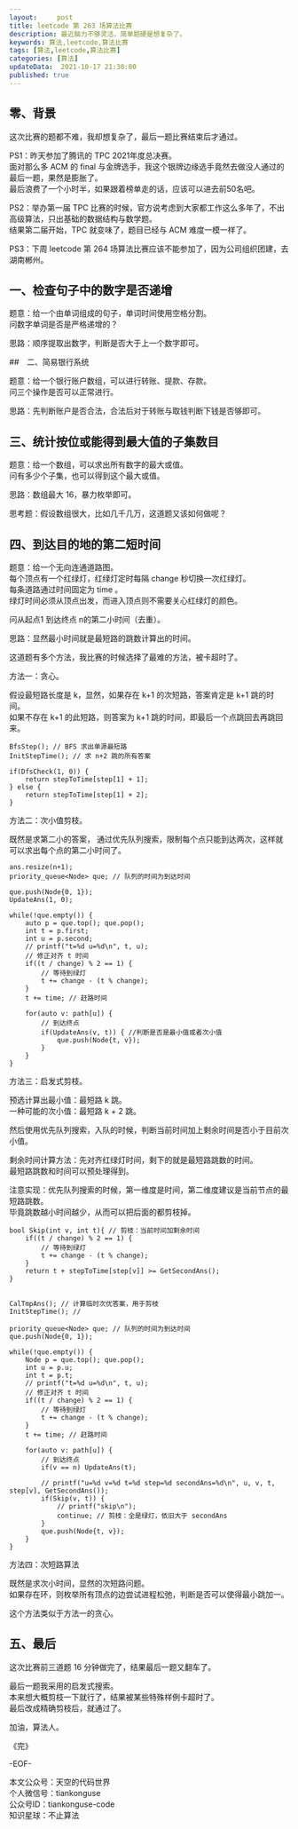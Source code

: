 ```yaml
---   
layout:     post  
title: leetcode 第 263 场算法比赛  
description: 最近脑力不够灵活，简单题硬是想复杂了。     
keywords: 算法,leetcode,算法比赛  
tags: [算法,leetcode,算法比赛]    
categories: [算法]  
updateData:  2021-10-17 21:30:00  
published: true  
---  
```



## 零、背景  


这次比赛的题都不难，我却想复杂了，最后一题比赛结束后才通过。  


PS1：昨天参加了腾讯的 TPC 2021年度总决赛。  
面对那么多 ACM 的 final 与金牌选手，我这个银牌边缘选手竟然去做没人通过的最后一题，果然是膨胀了。  
最后浪费了一个小时半，如果跟着榜单走的话，应该可以进去前50名吧。  


PS2：举办第一届 TPC 比赛的时候，官方说考虑到大家都工作这么多年了，不出高级算法，只出基础的数据结构与数学题。  
结果第二届开始，TPC 就变味了，题目已经与 ACM 难度一模一样了。  


PS3：下周 leetcode 第 264 场算法比赛应该不能参加了，因为公司组织团建，去湖南郴州。  


## 一、检查句子中的数字是否递增  


题意：给一个由单词组成的句子，单词时间使用空格分割。  
问数字单词是否是严格递增的？  


思路：顺序提取出数字，判断是否大于上一个数字即可。  


##　二、简易银行系统  


题意：给一个银行账户数组，可以进行转账、提款、存款。  
问三个操作是否可以正常进行。  


思路：先判断账户是否合法，合法后对于转账与取钱判断下钱是否够即可。  


## 三、统计按位或能得到最大值的子集数目  


题意：给一个数组，可以求出所有数字的最大或值。  
问有多少个子集，也可以得到这个最大或值。  


思路：数组最大 16，暴力枚举即可。  


思考题：假设数组很大，比如几千几万，这道题又该如何做呢？  


## 四、到达目的地的第二短时间  


题意：给一个无向连通道路图。  
每个顶点有一个红绿灯，红绿灯定时每隔 change 秒切换一次红绿灯。  
每条道路通过时间固定为 time 。  
绿灯时间必须从顶点出发，而进入顶点则不需要关心红绿灯的颜色。  


问从起点1 到达终点 n的第二小时间（去重）。  


思路：显然最小时间就是最短路的跳数计算出的时间。  


这道题有多个方法，我比赛的时候选择了最难的方法，被卡超时了。  


方法一：贪心。  


假设最短路长度是 k，显然，如果存在 k+1 的次短路，答案肯定是 k+1 跳的时间。  
如果不存在 k+1 的此短路，则答案为 k+1 跳的时间，即最后一个点跳回去再跳回来。  


```
BfsStep(); // BFS 求出单源最短路
InitStepTime(); // 求 n+2 跳的所有答案

if(DfsCheck(1, 0)) {
    return stepToTime[step[1] + 1];
} else {
    return stepToTime[step[1] + 2];
}
```


方法二：次小值剪枝。  


既然是求第二小的答案， 通过优先队列搜索，限制每个点只能到达两次，这样就可以求出每个点的第二小时间了。  


```
ans.resize(n+1);
priority_queue<Node> que; // 队列的时间为到达时间

que.push(Node{0, 1});
UpdateAns(1, 0);

while(!que.empty()) {
    auto p = que.top(); que.pop();
    int t = p.first;
    int u = p.second;
    // printf("t=%d u=%d\n", t, u);
    // 修正对齐 t 时间
    if((t / change) % 2 == 1) {
        // 等待到绿灯
        t += change - (t % change);
    }
    t += time; // 赶路时间
    
    for(auto v: path[u]) {
        // 到达终点
        if(UpdateAns(v, t)) { //判断是否是最小值或者次小值
            que.push(Node{t, v});
        }
    }
}
```


方法三：启发式剪枝。  


预选计算出最小值：最短路 k 跳。  
一种可能的次小值：最短路 k + 2 跳。  


然后使用优先队列搜索，入队的时候，判断当前时间加上剩余时间是否小于目前次小值。  


剩余时间计算方法：先对齐红绿灯时间，剩下的就是最短路跳数的时间。  
最短路跳数和时间可以预处理得到。  


注意实现：优先队列搜索的时候，第一维度是时间，第二维度建议是当前节点的最短路跳数。  
毕竟跳数越小时间越少，从而可以把后面的都剪枝掉。  


```
bool Skip(int v, int t){ // 剪枝：当前时间加剩余时间
    if((t / change) % 2 == 1) {
        // 等待到绿灯
        t += change - (t % change);
    }
    return t + stepToTime[step[v]] >= GetSecondAns();
}


CalTmpAns(); // 计算临时次优答案，用于剪枝
InitStepTime(); //

priority_queue<Node> que; // 队列的时间为到达时间
que.push(Node{0, 1});

while(!que.empty()) {
    Node p = que.top(); que.pop();
    int u = p.u;
    int t = p.t;
    // printf("t=%d u=%d\n", t, u);
    // 修正对齐 t 时间
    if((t / change) % 2 == 1) {
        // 等待到绿灯
        t += change - (t % change);
    }
    t += time; // 赶路时间
    
    for(auto v: path[u]) {
        // 到达终点
        if(v == n) UpdateAns(t);
        
        // printf("u=%d v=%d t=%d step=%d secondAns=%d\n", u, v, t, step[v], GetSecondAns());
        if(Skip(v, t)) {
            // printf("skip\n");
            continue; // 剪枝：全是绿灯，依旧大于 secondAns
        }
        que.push(Node{t, v});
    }
}
```


方法四：次短路算法  


既然是求次小时间，显然的次短路问题。  
如果存在环，则枚举所有顶点的边尝试进程松弛，判断是否可以使得最小跳加一。  


这个方法类似于方法一的贪心。  



## 五、最后


这次比赛前三道题 16 分钟做完了，结果最后一题又翻车了。  


最后一题我采用的启发式搜索。  
本来想大概剪枝一下就行了，结果被某些特殊样例卡超时了。  
最后改成精确剪枝后，就通过了。  




加油，算法人。  


《完》  


-EOF-  



本文公众号：天空的代码世界  
个人微信号：tiankonguse  
公众号ID：tiankonguse-code  
知识星球：不止算法  

